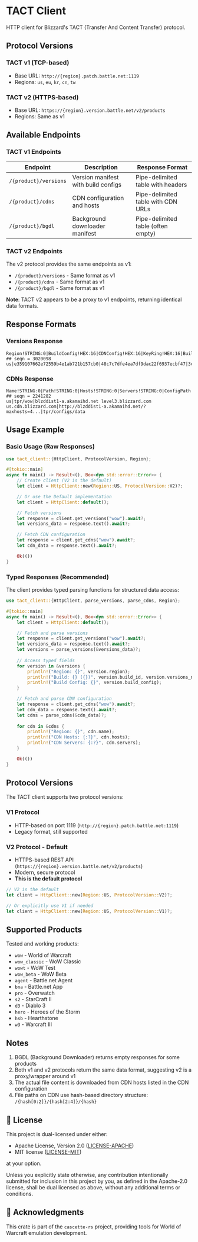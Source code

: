 # TACT Client

HTTP client for Blizzard's TACT (Transfer And Content Transfer) protocol.

## Protocol Versions

### TACT v1 (TCP-based)

- Base URL: `http://{region}.patch.battle.net:1119`
- Regions: `us`, `eu`, `kr`, `cn`, `tw`

### TACT v2 (HTTPS-based)

- Base URL: `https://{region}.version.battle.net/v2/products`
- Regions: Same as v1

## Available Endpoints

### TACT v1 Endpoints

| Endpoint | Description | Response Format |
|----------|-------------|-----------------|
| `/{product}/versions` | Version manifest with build configs | Pipe-delimited table with headers |
| `/{product}/cdns` | CDN configuration and hosts | Pipe-delimited table with CDN URLs |
| `/{product}/bgdl` | Background downloader manifest | Pipe-delimited table (often empty) |

### TACT v2 Endpoints

The v2 protocol provides the same endpoints as v1:

- `/{product}/versions` - Same format as v1
- `/{product}/cdns` - Same format as v1
- `/{product}/bgdl` - Same format as v1

**Note**: TACT v2 appears to be a proxy to v1 endpoints, returning identical data formats.

## Response Formats

### Versions Response

```
Region!STRING:0|BuildConfig!HEX:16|CDNConfig!HEX:16|KeyRing!HEX:16|BuildId!DEC:4|VersionsName!String:0|ProductConfig!HEX:16
## seqn = 3020098
us|e359107662e72559b4e1ab721b157cb0|48c7c7dfe4ea7df9dac22f6937ecbf47|3ca57fe7319a297346440e4d2a03a0cd|61559|11.1.7.61559|53020d32e1a25648c8e1eafd5771935f
```

### CDNs Response

```
Name!STRING:0|Path!STRING:0|Hosts!STRING:0|Servers!STRING:0|ConfigPath!STRING:0
## seqn = 2241282
us|tpr/wow|blzddist1-a.akamaihd.net level3.blizzard.com us.cdn.blizzard.com|http://blzddist1-a.akamaihd.net/?maxhosts=4...|tpr/configs/data
```

## Usage Example

### Basic Usage (Raw Responses)

```rust
use tact_client::{HttpClient, ProtocolVersion, Region};

#[tokio::main]
async fn main() -> Result<(), Box<dyn std::error::Error>> {
    // Create client (V2 is the default)
    let client = HttpClient::new(Region::US, ProtocolVersion::V2)?;

    // Or use the Default implementation
    let client = HttpClient::default();

    // Fetch versions
    let response = client.get_versions("wow").await?;
    let versions_data = response.text().await?;

    // Fetch CDN configuration
    let response = client.get_cdns("wow").await?;
    let cdn_data = response.text().await?;

    Ok(())
}
```

### Typed Responses (Recommended)

The client provides typed parsing functions for structured data access:

```rust
use tact_client::{HttpClient, parse_versions, parse_cdns, Region};

#[tokio::main]
async fn main() -> Result<(), Box<dyn std::error::Error>> {
    let client = HttpClient::default();

    // Fetch and parse versions
    let response = client.get_versions("wow").await?;
    let versions_data = response.text().await?;
    let versions = parse_versions(&versions_data)?;
    
    // Access typed fields
    for version in &versions {
        println!("Region: {}", version.region);
        println!("Build: {} ({})", version.build_id, version.versions_name);
        println!("Build Config: {}", version.build_config);
    }

    // Fetch and parse CDN configuration
    let response = client.get_cdns("wow").await?;
    let cdn_data = response.text().await?;
    let cdns = parse_cdns(&cdn_data)?;
    
    for cdn in &cdns {
        println!("Region: {}", cdn.name);
        println!("CDN Hosts: {:?}", cdn.hosts);
        println!("CDN Servers: {:?}", cdn.servers);
    }

    Ok(())
}
```

## Protocol Versions

The TACT client supports two protocol versions:

### V1 Protocol

- HTTP-based on port 1119 (`http://{region}.patch.battle.net:1119`)
- Legacy format, still supported

### V2 Protocol - Default

- HTTPS-based REST API (`https://{region}.version.battle.net/v2/products`)
- Modern, secure protocol
- **This is the default protocol**

```rust
// V2 is the default
let client = HttpClient::new(Region::US, ProtocolVersion::V2)?;

// Or explicitly use V1 if needed
let client = HttpClient::new(Region::US, ProtocolVersion::V1)?;
```

## Supported Products

Tested and working products:

- `wow` - World of Warcraft
- `wow_classic` - WoW Classic
- `wowt` - WoW Test
- `wow_beta` - WoW Beta
- `agent` - Battle.net Agent
- `bna` - Battle.net App
- `pro` - Overwatch
- `s2` - StarCraft II
- `d3` - Diablo 3
- `hero` - Heroes of the Storm
- `hsb` - Hearthstone
- `w3` - Warcraft III

## Notes

1. BGDL (Background Downloader) returns empty responses for some products
2. Both v1 and v2 protocols return the same data format, suggesting v2 is a proxy/wrapper around v1
3. The actual file content is downloaded from CDN hosts listed in the CDN configuration
4. File paths on CDN use hash-based directory structure: `/{hash[0:2]}/{hash[2:4]}/{hash}`

## 📄 License

This project is dual-licensed under either:

- Apache License, Version 2.0 ([LICENSE-APACHE](LICENSE-APACHE))
- MIT license ([LICENSE-MIT](LICENSE-MIT))

at your option.

Unless you explicitly state otherwise, any contribution intentionally submitted
for inclusion in this project by you, as defined in the Apache-2.0 license, shall
be dual licensed as above, without any additional terms or conditions.

## 🫶 Acknowledgments

This crate is part of the `cascette-rs` project, providing tools for World of Warcraft
emulation development.
